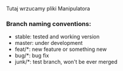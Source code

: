 ﻿Tutaj wrzucamy pliki Manipulatora
 
### Branch naming conventions:
- stable: tested and working version
- master: under development
- feat/*: new feature or something new
- bug/*: bug fix
- junk/*: test branch, won't be ever merged
